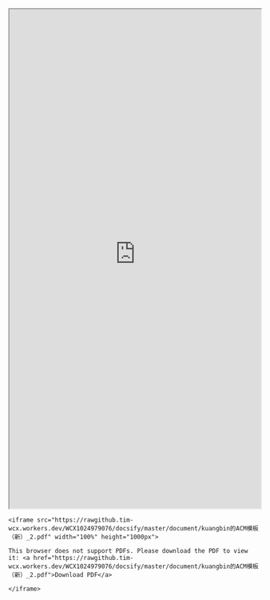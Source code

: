 <iframe src="https://rawgithub.tim-wcx.workers.dev/WCX1024979076/docsify/master/document/kuangbin的ACM模板（新）_2.pdf" width="100%" height="1000px">

This browser does not support PDFs. Please download the PDF to view it: <a href="https://rawgithub.tim-wcx.workers.dev/WCX1024979076/docsify/master/document/kuangbin的ACM模板（新）_2.pdf">Download PDF</a>

</iframe>

```my_html
<iframe src="https://rawgithub.tim-wcx.workers.dev/WCX1024979076/docsify/master/document/kuangbin的ACM模板（新）_2.pdf" width="100%" height="1000px">
 
This browser does not support PDFs. Please download the PDF to view it: <a href="https://rawgithub.tim-wcx.workers.dev/WCX1024979076/docsify/master/document/kuangbin的ACM模板（新）_2.pdf">Download PDF</a>
 
</iframe>
```


